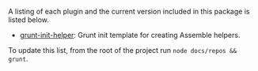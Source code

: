 A listing of each plugin and the current version included in this package is listed below.
                                             
+ [grunt-init-helper](https://github.com/assemble/grunt-init-helper): Grunt init template for creating Assemble helpers.                 

To update this list, from the root of the project run `node docs/repos && grunt`.

